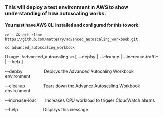 ### This will deploy a test environment in AWS to show understanding of how autoscaling works.
#### You must have AWS CLI installed and configured for this to work.

`cd ~ && git clone https://github.com/matteary/advanced_autoscaling_workbook.git`

`cd advanced_autoscaling_workbook`

<p>Usage: ./advanced_autoscaling.sh [ --deploy | --cleanup | --increase-traffic | --help ]</p>

<p>--deploy&emsp;&emsp;&emsp;&emsp;&emsp;Deploys the Advanced Autocaling Workbook environment</p>
<p>--cleanup&emsp;&emsp;&emsp;&emsp; Tears down the Advance Autoscaling Workbook environment</p>
<p>--increase-load&emsp;&emsp;Increases CPU workload to trigger CloudWatch alarms</p>
<p>--help&emsp;&emsp;&emsp;&emsp;&emsp;&emsp;Displays this message</p>

